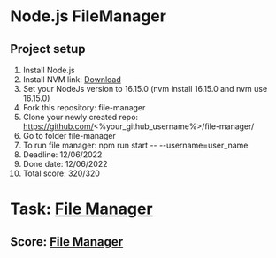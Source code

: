 # Node.js FileManager

## Project setup

1. Install Node.js
2. Install NVM link: <a href="https://github.com/coreybutler/nvm-windows">Download</a>
3. Set your NodeJs version to 16.15.0 (nvm install 16.15.0 and nvm use 16.15.0)
4. Fork this repository: file-manager
5. Clone your newly created repo: https://github.com/<%your_github_username%>/file-manager/
6. Go to folder file-manager
7. To run file manager: npm run start -- --username=user_name
8. Deadline: 12/06/2022
9. Done date: 12/06/2022
10. Total score: 320/320


# Task: <a href="https://github.com/AlreadyBored/nodejs-assignments/blob/main/assignments/file-manager/assignment.md">File Manager</a>
## Score: <a href="https://github.com/AlreadyBored/nodejs-assignments/blob/main/assignments/file-manager/score.md">File Manager</a>

